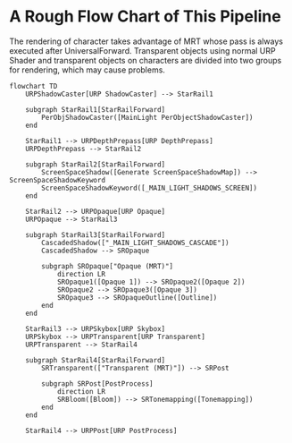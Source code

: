 # A Rough Flow Chart of This Pipeline

The rendering of character takes advantage of MRT whose pass is always executed after UniversalForward. Transparent objects using normal URP Shader and transparent objects on characters are divided into two groups for rendering, which may cause problems.

``` mermaid
flowchart TD
    URPShadowCaster[URP ShadowCaster] --> StarRail1
    
    subgraph StarRail1[StarRailForward]
        PerObjShadowCaster([MainLight PerObjectShadowCaster])
    end

    StarRail1 --> URPDepthPrepass[URP DepthPrepass]
    URPDepthPrepass --> StarRail2

    subgraph StarRail2[StarRailForward]
        ScreenSpaceShadow([Generate ScreenSpaceShadowMap]) --> ScreenSpaceShadowKeyword
        ScreenSpaceShadowKeyword([_MAIN_LIGHT_SHADOWS_SCREEN])
    end

    StarRail2 --> URPOpaque[URP Opaque]
    URPOpaque --> StarRail3

    subgraph StarRail3[StarRailForward]
        CascadedShadow(["_MAIN_LIGHT_SHADOWS_CASCADE"])
        CascadedShadow --> SROpaque

        subgraph SROpaque["Opaque (MRT)"]
            direction LR
            SROpaque1([Opaque 1]) --> SROpaque2([Opaque 2])
            SROpaque2 --> SROpaque3([Opaque 3])
            SROpaque3 --> SROpaqueOutline([Outline])
        end
    end

    StarRail3 --> URPSkybox[URP Skybox]
    URPSkybox --> URPTransparent[URP Transparent]
    URPTransparent --> StarRail4

    subgraph StarRail4[StarRailForward]
        SRTransparent(["Transparent (MRT)"]) --> SRPost
    
        subgraph SRPost[PostProcess]
            direction LR
            SRBloom([Bloom]) --> SRTonemapping([Tonemapping])
        end
    end

    StarRail4 --> URPPost[URP PostProcess]
```
